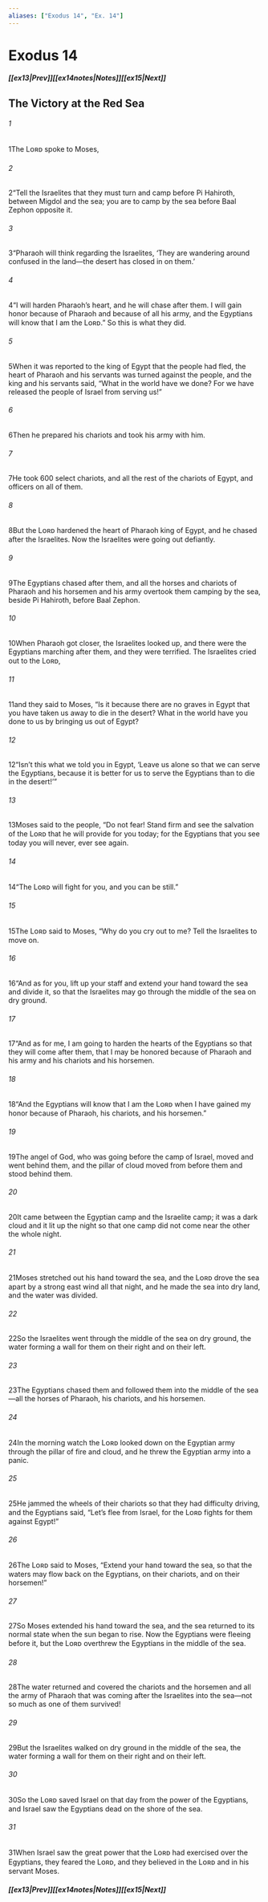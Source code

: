 ```yaml
---
aliases: ["Exodus 14", "Ex. 14"]
---
```

# Exodus 14
##### <span class=arrow-left></span>[[ex13|Prev]]<span class=navigation-separator></span>[[ex14notes|Notes]]<span class=navigation-separator></span>[[ex15|Next]]<span class=arrow-right></span>
## The Victory at the Red Sea
###### 1
<span class=verse-first>1</span>The Lᴏʀᴅ spoke to Moses,
###### 2
<span class=verse-body>2</span>“Tell the Israelites that they must turn and camp before Pi Hahiroth, between Migdol and the sea; you are to camp by the sea before Baal Zephon opposite it.
###### 3
<span class=verse-body>3</span>“Pharaoh will think regarding the Israelites, ‘They are wandering around confused in the land—the desert has closed in on them.’
###### 4
<span class=verse-body>4</span>“I will harden Pharaoh’s heart, and he will chase after them. I will gain honor because of Pharaoh and because of all his army, and the Egyptians will know that I am the Lᴏʀᴅ.” So this is what they did.
<div class=paragraph-break></div>

###### 5
<span class=verse-first>5</span>When it was reported to the king of Egypt that the people had fled, the heart of Pharaoh and his servants was turned against the people, and the king and his servants said, “What in the world have we done? For we have released the people of Israel from serving us!”
###### 6
<span class=verse-body>6</span>Then he prepared his chariots and took his army with him.
###### 7
<span class=verse-body>7</span>He took 600 select chariots, and all the rest of the chariots of Egypt, and officers on all of them.
###### 8
<span class=verse-body>8</span>But the Lᴏʀᴅ hardened the heart of Pharaoh king of Egypt, and he chased after the Israelites. Now the Israelites were going out defiantly.
###### 9
<span class=verse-body>9</span>The Egyptians chased after them, and all the horses and chariots of Pharaoh and his horsemen and his army overtook them camping by the sea, beside Pi Hahiroth, before Baal Zephon.
<div class=paragraph-break></div>

###### 10
<span class=verse-first>10</span>When Pharaoh got closer, the Israelites looked up, and there were the Egyptians marching after them, and they were terrified. The Israelites cried out to the Lᴏʀᴅ,
###### 11
<span class=verse-body>11</span>and they said to Moses, “Is it because there are no graves in Egypt that you have taken us away to die in the desert? What in the world have you done to us by bringing us out of Egypt?
###### 12
<span class=verse-body>12</span>“Isn’t this what we told you in Egypt, ‘Leave us alone so that we can serve the Egyptians, because it is better for us to serve the Egyptians than to die in the desert!’”
###### 13
<span class=verse-body>13</span>Moses said to the people, “Do not fear! Stand firm and see the salvation of the Lᴏʀᴅ that he will provide for you today; for the Egyptians that you see today you will never, ever see again.
###### 14
<span class=verse-body>14</span>“The Lᴏʀᴅ will fight for you, and you can be still.”
<div class=paragraph-break></div>

###### 15
<span class=verse-first>15</span>The Lᴏʀᴅ said to Moses, “Why do you cry out to me? Tell the Israelites to move on.
###### 16
<span class=verse-body>16</span>“And as for you, lift up your staff and extend your hand toward the sea and divide it, so that the Israelites may go through the middle of the sea on dry ground.
###### 17
<span class=verse-body>17</span>“And as for me, I am going to harden the hearts of the Egyptians so that they will come after them, that I may be honored because of Pharaoh and his army and his chariots and his horsemen.
###### 18
<span class=verse-body>18</span>“And the Egyptians will know that I am the Lᴏʀᴅ when I have gained my honor because of Pharaoh, his chariots, and his horsemen.”
<div class=paragraph-break></div>

###### 19
<span class=verse-first>19</span>The angel of God, who was going before the camp of Israel, moved and went behind them, and the pillar of cloud moved from before them and stood behind them.
###### 20
<span class=verse-body>20</span>It came between the Egyptian camp and the Israelite camp; it was a dark cloud and it lit up the night so that one camp did not come near the other the whole night.
<div class=paragraph-break></div>

###### 21
<span class=verse-first>21</span>Moses stretched out his hand toward the sea, and the Lᴏʀᴅ drove the sea apart by a strong east wind all that night, and he made the sea into dry land, and the water was divided.
###### 22
<span class=verse-body>22</span>So the Israelites went through the middle of the sea on dry ground, the water forming a wall for them on their right and on their left.
###### 23
<span class=verse-body>23</span>The Egyptians chased them and followed them into the middle of the sea—all the horses of Pharaoh, his chariots, and his horsemen.
###### 24
<span class=verse-body>24</span>In the morning watch the Lᴏʀᴅ looked down on the Egyptian army through the pillar of fire and cloud, and he threw the Egyptian army into a panic.
###### 25
<span class=verse-body>25</span>He jammed the wheels of their chariots so that they had difficulty driving, and the Egyptians said, “Let’s flee from Israel, for the Lᴏʀᴅ fights for them against Egypt!”
<div class=paragraph-break></div>

###### 26
<span class=verse-first>26</span>The Lᴏʀᴅ said to Moses, “Extend your hand toward the sea, so that the waters may flow back on the Egyptians, on their chariots, and on their horsemen!”
###### 27
<span class=verse-body>27</span>So Moses extended his hand toward the sea, and the sea returned to its normal state when the sun began to rise. Now the Egyptians were fleeing before it, but the Lᴏʀᴅ overthrew the Egyptians in the middle of the sea.
###### 28
<span class=verse-body>28</span>The water returned and covered the chariots and the horsemen and all the army of Pharaoh that was coming after the Israelites into the sea—not so much as one of them survived!
###### 29
<span class=verse-body>29</span>But the Israelites walked on dry ground in the middle of the sea, the water forming a wall for them on their right and on their left.
<div class=paragraph-break></div>

###### 30
<span class=verse-first>30</span>So the Lᴏʀᴅ saved Israel on that day from the power of the Egyptians, and Israel saw the Egyptians dead on the shore of the sea.
###### 31
<span class=verse-body>31</span>When Israel saw the great power that the Lᴏʀᴅ had exercised over the Egyptians, they feared the Lᴏʀᴅ, and they believed in the Lᴏʀᴅ and in his servant Moses.
##### <span class=arrow-left></span>[[ex13|Prev]]<span class=navigation-separator></span>[[ex14notes|Notes]]<span class=navigation-separator></span>[[ex15|Next]]<span class=arrow-right></span>